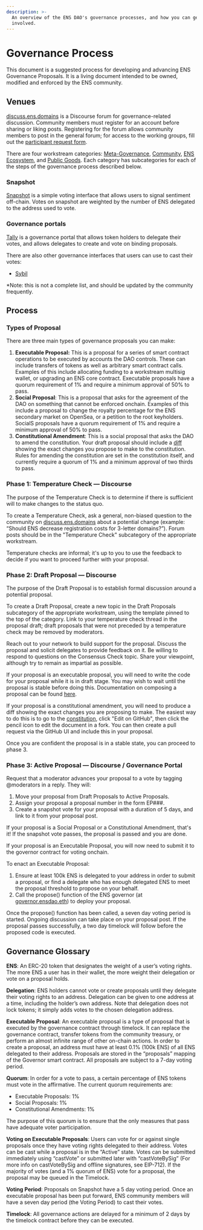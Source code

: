 ```yaml
---
description: >-
  An overview of the ENS DAO's governance processes, and how you can get
  involved.
---
```


# Governance Process

This document is a suggested process for developing and advancing ENS Governance Proposals. It is a living document intended to be owned, modified and enforced by the ENS community.

## Venues

[discuss.ens.domains](https://docs.ens.domains) is a Discourse forum for governance-related discussion. Community members must register for an account before sharing or liking posts. Registering for the forum allows community members to post in the general forum; for access to the working groups, fill out the [participant request form](https://airtable.com/shrv2xP39SmuCcd5j).

There are four workstream categories: [Meta-Governance](https://discuss.ens.domains/c/meta-governance/28), [Community](https://discuss.ens.domains/c/community/12), [ENS Ecosystem](https://discuss.ens.domains/c/ens-ecosystem/32), and [Public Goods](https://discuss.ens.domains/c/public-goods/37). Each category has subcategories for each of the steps of the governance process described below.

### Snapshot

[Snapshot](https://snapshot.org/#/ens.eth/) is a simple voting interface that allows users to signal sentiment off-chain. Votes on snapshot are weighted by the number of ENS delegated to the address used to vote.

### Governance portals

[Tally](https://www.withtally.com/governance/ens) is a governance portal that allows token holders to delegate their votes, and allows delegates to create and vote on binding proposals.

There are also other governance interfaces that users can use to cast their votes:

* [Sybil](https://sybil.org/#/delegates/ens)

\*Note: this is not a complete list, and should be updated by the community frequently.

## Process

### Types of Proposal

There are three main types of governance proposals you can make:

1. **Executable Proposal:** This is a proposal for a series of smart contract operations to be executed by accounts the DAO controls. These can include transfers of tokens as well as arbitrary smart contract calls. Examples of this include allocating funding to a workstream multisig wallet, or upgrading an ENS core contract. Executable proposals have a quorum requirement of 1% and require a minimum approval of 50% to pass.
2. **Social Proposal**: This is a proposal that asks for the agreement of the DAO on something that cannot be enforced onchain. Examples of this include a proposal to change the royalty percentage for the ENS secondary market on OpenSea, or a petition to the root keyholders. SocialS proposals have a quorum requirement of 1% and require a minimum approval of 50% to pass.
3. **Constitutional Amendment**: This is a social proposal that asks the DAO to amend the constitution. Your draft proposal should include a [diff](https://en.wikipedia.org/wiki/Diff) showing the exact changes you propose to make to the constitution. Rules for amending the constitution are set in the constitution itself, and currently require a quorum of 1% and a minimum approval of two thirds to pass.

### **Phase 1: Temperature Check — Discourse**

The purpose of the Temperature Check is to determine if there is sufficient will to make changes to the status quo.

To create a Temperature Check, ask a general, non-biased question to the community on [discuss.ens.domains](https://docs.ens.domains) about a potential change (example: “Should ENS decrease registration costs for 3-letter domains?”). Forum posts should be in the "Temperature Check" subcategory of the appropriate workstream.

Temperature checks are informal; it's up to you to use the feedback to decide if you want to proceed further with your proposal.

### **Phase 2: Draft Proposal — Discourse**

The purpose of the Draft Proposal is to establish formal discussion around a potential proposal.

To create a Draft Proposal, create a new topic in the Draft Proposals subcategory of the appropriate workstream, using the template pinned to the top of the category. Link to your temperature check thread in the proposal draft; draft proposals that were not preceded by a temperature check may be removed by moderators.

Reach out to your network to build support for the proposal. Discuss the proposal and solicit delegates to provide feedback on it. Be willing to respond to questions on the Consensus Check topic. Share your viewpoint, although try to remain as impartial as possible.

If your proposal is an executable proposal, you will need to write the code for your proposal while it is in draft stage. You may wish to wait until the proposal is stable before doing this. Documentation on composing a proposal can be found [here](https://docs.openzeppelin.com/contracts/4.x/governance#proposal\_lifecycle).

If your proposal is a constitutional amendment, you will need to produce a diff showing the exact changes you are proposing to make. The easiest way to do this is to go to the [constitution](../ens-dao-constitution.md), click "Edit on GitHub", then click the pencil icon to edit the document in a fork. You can then create a pull request via the GitHub UI and include this in your proposal.

Once you are confident the proposal is in a stable state, you can proceed to phase 3.

### **Phase 3: Active Proposal — Discourse / Governance Portal**

Request that a moderator advances your proposal to a vote by tagging @moderators in a reply. They will:

1. Move your proposal from Draft Proposals to Active Proposals.
2. Assign your proposal a proposal number in the form EP###.
3. Create a snapshot vote for your proposal with a duration of 5 days, and link to it from your proposal post.

If your proposal is a Social Proposal or a Constitutional Amendment, that's it! If the snapshot vote passes, the proposal is passed and you are done.

If your proposal is an Executable Proposal, you will now need to submit it to the governor contract for voting onchain.

To enact an Executable Proposal:

1. Ensure at least 100k ENS is delegated to your address in order to submit a proposal, or find a delegate who has enough delegated ENS to meet the proposal threshold to propose on your behalf.
2. Call the propose() function of the ENS governor (at [governor.ensdao.eth](https://etherscan.io/address/0x323a76393544d5ecca80cd6ef2a560c6a395b7e3)) to deploy your proposal.

Once the propose() function has been called, a seven day voting period is started. Ongoing discussion can take place on your proposal post. If the proposal passes successfully, a two day timelock will follow before the proposed code is executed.

## **Governance Glossary**

**ENS**: An ERC-20 token that designates the weight of a user’s voting rights. The more ENS a user has in their wallet, the more weight their delegation or vote on a proposal holds.

**Delegation**: ENS holders cannot vote or create proposals until they delegate their voting rights to an address. Delegation can be given to one address at a time, including the holder’s own address. Note that delegation does not lock tokens; it simply adds votes to the chosen delegation address.

**Executable Proposal**: An executable proposal is a type of proposal that is executed by the governance contract through timelock. It can replace the governance contract, transfer tokens from the community treasury, or perform an almost infinite range of other on-chain actions. In order to create a proposal, an address must have at least 0.1% (100k ENS) of all ENS delegated to their address. Proposals are stored in the “proposals” mapping of the Governor smart contract. All proposals are subject to a 7-day voting period.

**Quorum**: In order for a vote to pass, a certain percentage of ENS tokens must vote in the affirmative. The current quorum requirements are:

* Executable Proposals: 1%
* Social Proposals: 1%
* Constitutional Amendments: 1%

The purpose of this quorum is to ensure that the only measures that pass have adequate voter participation.

**Voting on Executable Proposals**: Users can vote for or against single proposals once they have voting rights delegated to their address. Votes can be cast while a proposal is in the “Active” state. Votes can be submitted immediately using “castVote” or submitted later with “castVoteBySig” (For more info on castVoteBySig and offline signatures, see EIP-712). If the majority of votes (and a 1% quorum of ENS) vote for a proposal, the proposal may be queued in the Timelock.

**Voting Period**: Proposals on Snapshot have a 5 day voting period. Once an executable proposal has been put forward, ENS community members will have a seven day period (the Voting Period) to cast their votes.

**Timelock**: All governance actions are delayed for a minimum of 2 days by the timelock contract before they can be executed.

